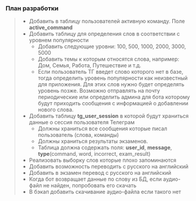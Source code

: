 ### План разработки

> - Добавить в таблицу пользователей активную команду. Поле **active_command**
> - Добавить таблицу для определения слов в соответствии с уровнем популярности
>   - Добавить следующие уровни: 100, 500, 1000, 2000, 3000, 5000
>   - Добавить темы к которым относятся слова, например: Дом, Семья, Работа, Путешествие и т.д.
>   - Если пользователь ТГ введет слово которого нет в базе, тогда определить уровень популярности как неизвестный для 
> приложения. Для этих слов нужно будет определять уровень позже. Возможно отправлять на почту периодические или 
> определить админа для бота которому будут приходить сообщения с информацией о добавлении нового слова.
> - Добавить таблицу **tg_user_session** в которой будут храниться данные о сессия пользователя Телеграм
>   - Должны храниться все сообщения которые писал пользователь (слова, команды)
>   - Должны храниться результаты экзаменов. 
>   - Таблица должна содержать поля: **user_id**, **message**, **type**(command, word, incorrect, exam_result)
> - Реализовать выборку слов которые плохо запоминаются
> - Добавить возможность переводить с русского на английский
> - Добавить в экзамен перевод с русского на английский
> - Когда бот возвращает данные по слову из БД, если аудио-файл не найден, попробовать его скачать
> - В бэкап добавить скачивание аудио-файла если такого нет